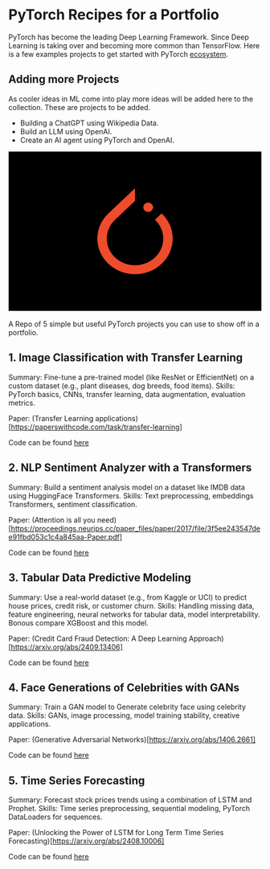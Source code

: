 # PyTorch Recipes for a Portfolio
PyTorch has become the leading Deep Learning Framework. Since Deep Learning is taking over and becoming more common than TensorFlow. Here is a few examples projects to get started with PyTorch [ecosystem](https://opensource.fb.com/projects/pytorch/). 

## Adding more Projects
As cooler ideas in ML come into play more ideas will be added here to the collection.
These are projects to be added.
- Building a ChatGPT using Wikipedia Data.
- Build an LLM using OpenAI.
- Create an AI agent using PyTorch and OpenAI.

![PyTorch](/assets/images/pytorch-dark-background.png)

A Repo of 5 simple but useful PyTorch projects you can use to show off in a portfolio. 

## 1. Image Classification with Transfer Learning
Summary: Fine-tune a pre-trained model (like ResNet or EfficientNet) on a custom dataset (e.g., plant diseases, dog breeds, food items).
Skills: PyTorch basics, CNNs, transfer learning, data augmentation, evaluation metrics.

Paper: (Transfer Learning applications)[https://paperswithcode.com/task/transfer-learning]

Code can be found [here](/Image-Classification-with-Transfer-Learning/image-classicifcation-transfer-learning.py)

## 2. NLP Sentiment Analyzer with a Transformers
Summary: Build a sentiment analysis model on a dataset like IMDB data using  HuggingFace Transformers.
Skills: Text preprocessing, embeddings Transformers, sentiment classification.

Paper: (Attention is all you need)[https://proceedings.neurips.cc/paper_files/paper/2017/file/3f5ee243547dee91fbd053c1c4a845aa-Paper.pdf]

Code can be found [here](/Sentiment-with-Transformers/sentiment-tranformer.py)

## 3. Tabular Data Predictive Modeling
Summary: Use a real-world dataset (e.g., from Kaggle or UCI) to predict house prices, credit risk, or customer churn.
Skills: Handling missing data, feature engineering, neural networks for tabular data, model interpretability. Bonous compare XGBoost and this model. 

Paper: (Credit Card Fraud Detection: A Deep Learning Approach)[https://arxiv.org/abs/2409.13406]

Code can be found [here](/Predictive-Modeling-Credit-Risk/credit-risk-comparision.py)

## 4. Face Generations of Celebrities with GANs
Summary: Train a GAN model to Generate celebrity face using celebrity data.
Skills: GANs, image processing, model training stability, creative applications.

Paper: (Generative Adversarial Networks)[https://arxiv.org/abs/1406.2661]

Code can be found [here](/Face-Generator-GANs/train-face-gans.py)

## 5. Time Series Forecasting
Summary: Forecast stock prices trends using a combination of LSTM and Prophet.
Skills: Time series preprocessing, sequential modeling, PyTorch DataLoaders for sequences.

Paper: (Unlocking the Power of LSTM for Long Term Time Series Forecasting)[https://arxiv.org/abs/2408.10006]

Code can be found [here](/Forecasting-Stocks-with-LSTM-and-Prophet/forecasting.py)


